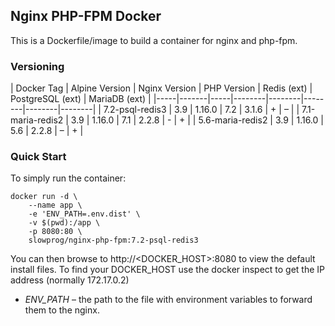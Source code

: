 ## Nginx PHP-FPM Docker

This is a Dockerfile/image to build a container for nginx and php-fpm.

### Versioning

| Docker Tag | Alpine Version | Nginx Version | PHP Version | Redis (ext) | PostgreSQL (ext) | MariaDB (ext) |
|-----|-------|-----|--------|--------|--------|--------|--------|
| 7.2-psql-redis3 | 3.9 | 1.16.0 | 7.2 | 3.1.6 | + | – |
| 7.1-maria-redis2 | 3.9 | 1.16.0 | 7.1 | 2.2.8 | - | + |
| 5.6-maria-redis2 | 3.9 | 1.16.0 | 5.6 | 2.2.8 | – | + |

### Quick Start

To simply run the container:

```
docker run -d \
    --name app \
    -e 'ENV_PATH=.env.dist' \
    -v $(pwd):/app \
    -p 8080:80 \
    slowprog/nginx-php-fpm:7.2-psql-redis3
```

You can then browse to http://<DOCKER_HOST>:8080 to view the default install files. To find your DOCKER_HOST use the docker inspect to get the IP address (normally 172.17.0.2)

* *ENV_PATH* – the path to the file with environment variables to forward them to the nginx.